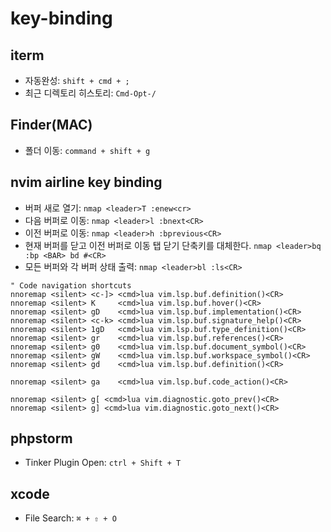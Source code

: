 # key-binding

## iterm
- 자동완성: `shift + cmd + ;`
- 최근 디렉토리 히스토리: `Cmd-Opt-/`

## Finder(MAC)
- 폴더 이동: `command + shift + g`

## nvim airline key binding
- 버퍼 새로 열기: `nmap <leader>T :enew<cr>`
- 다음 버퍼로 이동: `nmap <leader>l :bnext<CR>`
- 이전 버퍼로 이동: `nmap <leader>h :bprevious<CR>`
- 현재 버퍼를 닫고 이전 버퍼로 이동 탭 닫기 단축키를 대체한다. `nmap <leader>bq :bp <BAR> bd #<CR>`
- 모든 버퍼와 각 버퍼 상태 출력: `nmap <leader>bl :ls<CR>`

```
" Code navigation shortcuts
nnoremap <silent> <c-]> <cmd>lua vim.lsp.buf.definition()<CR>
nnoremap <silent> K     <cmd>lua vim.lsp.buf.hover()<CR>
nnoremap <silent> gD    <cmd>lua vim.lsp.buf.implementation()<CR>
nnoremap <silent> <c-k> <cmd>lua vim.lsp.buf.signature_help()<CR>
nnoremap <silent> 1gD   <cmd>lua vim.lsp.buf.type_definition()<CR>
nnoremap <silent> gr    <cmd>lua vim.lsp.buf.references()<CR>
nnoremap <silent> g0    <cmd>lua vim.lsp.buf.document_symbol()<CR>
nnoremap <silent> gW    <cmd>lua vim.lsp.buf.workspace_symbol()<CR>
nnoremap <silent> gd    <cmd>lua vim.lsp.buf.definition()<CR>

nnoremap <silent> ga    <cmd>lua vim.lsp.buf.code_action()<CR>

nnoremap <silent> g[ <cmd>lua vim.diagnostic.goto_prev()<CR>
nnoremap <silent> g] <cmd>lua vim.diagnostic.goto_next()<CR>
```

## phpstorm
- Tinker Plugin Open: `ctrl + Shift + T`

## xcode
- File Search: `⌘ + ⇧ + O`
